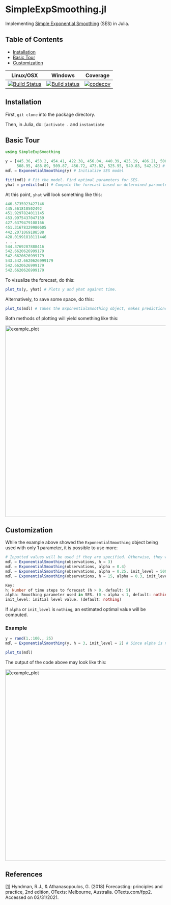 # SimpleExpSmoothing.jl
Implementing [Simple Exponential Smoothing](https://otexts.com/fpp2/ses.html) (SES) in Julia.

## Table of Contents
- [Installation](#installation)
- [Basic Tour](#basic-tour)
- [Customization](#customization)

| Linux/OSX | Windows | Coverage |
| :----: | :----: | :----: |
| [![Build Status](https://travis-ci.com/arvganesh/SimpleExpSmoothing.jl.svg?branch=master)](https://travis-ci.com/arvganesh/SimpleExpSmoothing.jl) | [![Build status](https://ci.appveyor.com/api/projects/status/lmbbqp2tf46ccvyd?svg=true)](https://ci.appveyor.com/project/arvganesh/simpleexpsmoothing-jl) | [![codecov](https://codecov.io/gh/arvganesh/SimpleExpSmoothing.jl/branch/master/graph/badge.svg?token=V7ZS8LCMKU)](https://codecov.io/gh/arvganesh/SimpleExpSmoothing.jl) |

## Installation
First, `git clone` into the package directory.

Then, in Julia, do:
```[activate .``` and ```instantiate```

## Basic Tour
```julia
using SimpleExpSmoothing

y = [445.36, 453.2, 454.41, 422.38, 456.04, 440.39, 425.19, 486.21, 500.43, 521.28, 
     508.95, 488.89, 509.87, 456.72, 473.82, 525.95, 549.83, 542.32] # Data to forecast on. Cite: [1]
mdl = ExponentialSmoothing(y) # Initialize SES model

fit!(mdl) # Fit the model. Find optimal parameters for SES.
yhat = predict(mdl) # Compute the forecast based on determined parameters
```
At this point, `yhat` will look something like this:
```julia
446.5735923427146
445.561818502492
451.9297824011145
453.9975437047159
427.6379479108166
451.31678329980605
442.2071069188588
428.01991818111446
. . .
544.3769207888416
542.6620626999179
542.6620626999179 
543.542.6620626999179
542.6620626999179
542.6620626999179
```
To visualize the forecast, do this:
```julia
plot_ts(y, yhat) # Plots y and yhat against time.
```
Alternatively, to save some space, do this:
```julia
plot_ts(mdl) # Takes the ExponentialSmoothing object, makes predictions, and plots them.
```
Both methods of plotting will yield something like this:

<img src="https://user-images.githubusercontent.com/21336191/113236346-4bc01400-926a-11eb-8863-8024ecfed6e8.png" width="600" alt="example_plot">

## Customization

While the example above showed the `ExponentialSmoothing` object being used with only 1 parameter, it is possible to use more: 
```julia
# Inputted values will be used if they are specified. Otherwise, they will be computed.
mdl = ExponentialSmoothing(observations, h = 3) 
mdl = ExponentialSmoothing(observations, alpha = 0.4)
mdl = ExponentialSmoothing(observations, alpha = 0.25, init_level = 500.0)
mdl = ExponentialSmoothing(observations, h = 15, alpha = 0.3, init_level = 750.0)

Key:
h: Number of time steps to forecast (h > 0, default: 5)
alpha: Smoothing parameter used in SES. (0 < alpha < 1, default: nothing)
init_level: initial level value. (default: nothing)
```
If `alpha` or `init_level` is `nothing`, an estimated optimal value will be computed.
### Example
```julia
y = rand(1.:100., 25)
mdl = ExponentialSmoothing(y, h = 3, init_level = 2) # Since alpha is not specified, it will be computed.

plot_ts(mdl)
```
The output of the code above may look like this:

<img src="https://user-images.githubusercontent.com/21336191/113234520-0817db00-9267-11eb-9ebe-369ae38a3a36.png" width="600" alt="example_plot">

## References
[[1](https://otexts.com/fpp2/)] Hyndman, R.J., & Athanasopoulos, G. (2018) Forecasting: principles and practice, 2nd edition, OTexts: Melbourne, Australia. OTexts.com/fpp2. Accessed on 03/31/2021.
